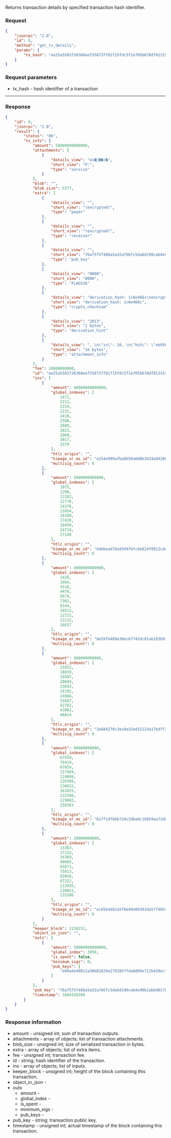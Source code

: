 Returns transaction details by specified transaction hash identifier.

### Request

```json
{
	"jsonrpc": "2.0",
	"id": 0,
	"method": "get_tx_details",
	"params": {
		"tx_hash": "ee25a5503726368eef558737f81f15fdc5f1e705b678df81315c83d8789ed4b3"
	}
}
```

### Request parameters

- tx_hash - hash identifier of a transaction

---

### Response

```json
{
	"id": 0,
	"jsonrpc": "2.0",
	"result": {
		"status": "OK",
		"tx_info": {
			"amount": 50000000000000,
			"attachments": [
				{
					"datails_view": "ei���(�",
					"short_view": "P:",
					"type": "service"
				}
			],
			"blob": "",
			"blob_size": 5377,
			"extra": [
				{
					"datails_view": "",
					"short_view": "(encrypted)",
					"type": "payer"
				},
				{
					"datails_view": "",
					"short_view": "(encrypted)",
					"type": "receiver"
				},
				{
					"datails_view": "",
					"short_view": "76a7575f488a5a32a766fc5da6d190cab4e90b1ab6d0178eed622a79e922a70d",
					"type": "pub_key"
				},
				{
					"datails_view": "0000",
					"short_view": "0000",
					"type": "FLAGS16"
				},
				{
					"datails_view": "derivation_hash: 1c6e466c\nencrypted_key_derivation: 3d4cf9081c1abea76b595f7226a7d12faa596d33c93f16f4bbfb8856c4895ea9",
					"short_view": "derivation_hash: 1c6e466c",
					"type": "crypto_checksum"
				},
				{
					"datails_view": "2013",
					"short_view": "2 bytes",
					"type": "derivation_hint"
				},
				{
					"datails_view": ", \n\"sz\": 16, \n\"hsh\": \"eb9562934daa508c1f0d5a91cbe9322f0e363287676ab4398f65c9cb5bae8a99\", \n\"cnt\": 1",
					"short_view": "16 bytes",
					"type": "attachment_info"
				}
			],
			"fee": 10000000000,
			"id": "ee25a5503726368eef558737f81f15fdc5f1e705b678df81315c83d8789ed4b3",
			"ins": [
				{
					"amount": 40000000000000,
					"global_indexes": [
						1471,
						2212,
						2224,
						2231,
						2410,
						2508,
						2689,
						2823,
						2969,
						3017,
						3379
					],
					"htlc_origin": "",
					"kimage_or_ms_id": "e254e999afba8b58a608b2634a9420652b7ad084f27bc1a54328c67ea3a9ccad",
					"multisig_count": 0
				},
				{
					"amount": 5000000000000,
					"global_indexes": [
						1075,
						1298,
						12282,
						12776,
						14376,
						15954,
						16160,
						17428,
						18450,
						24724,
						27140
					],
					"htlc_origin": "",
					"kimage_or_ms_id": "b4bbead78a93497bfc6e824f8912cde9293094086f8b9a1ece7a1de86bbe78b2",
					"multisig_count": 0
				},
				{
					"amount": 4000000000000,
					"global_indexes": [
						1426,
						1664,
						3516,
						4478,
						6674,
						7302,
						9144,
						10512,
						12721,
						13115,
						16637
					],
					"htlc_origin": "",
					"kimage_or_ms_id": "8e59f6489a30ec67742dc81ab183b97f8a77bd9417f1a3d2578cf4091d32c564",
					"multisig_count": 0
				},
				{
					"amount": 900000000000,
					"global_indexes": [
						15912,
						18039,
						19507,
						20049,
						23693,
						24192,
						24966,
						31687,
						42782,
						43082,
						48814
					],
					"htlc_origin": "",
					"kimage_or_ms_id": "3a684270c3ec0a32ed15123a17bd7f29ff0ee3ad2500831cbbc570f7b20b8c0e",
					"multisig_count": 0
				},
				{
					"amount": 90000000000,
					"global_indexes": [
						67559,
						76419,
						87859,
						117969,
						119009,
						126366,
						136622,
						161655,
						215760,
						229083,
						250363
					],
					"htlc_origin": "",
					"kimage_or_ms_id": "61ff1dfb6b724c3dba0c16859aa72d014be37c92a44a7b48a17d8ae92d41030a",
					"multisig_count": 0
				},
				{
					"amount": 20000000000,
					"global_indexes": [
						13363,
						17153,
						34369,
						46685,
						65871,
						75813,
						93056,
						97252,
						113935,
						120851,
						133386
					],
					"htlc_origin": "",
					"kimage_or_ms_id": "ec65b4482a5f8e49e09303da57f4054f19e68f4a4aeab935bca62a9d4297def7",
					"multisig_count": 0
				}
			],
			"keeper_block": 2110251,
			"object_in_json": "",
			"outs": [
				{
					"amount": 50000000000000,
					"global_index": 3950,
					"is_spent": false,
					"minimum_sigs": 0,
					"pub_keys": [
						"e04eda49011a30b81629a279285ffda8d69e712b438ecfcc094a26481d8663de"
					]
				}
			],
			"pub_key": "76a7575f488a5a32a766fc5da6d190cab4e90b1ab6d0178eed622a79e922a70d",
			"timestamp": 1684328300
		}
	}
}
```

### Response information

- amount - unsigned int; sum of transaction outputs.
- attachments - array of objects; list of transaction attachments.
- blob_size - unsigned int; size of serialized transaction in bytes.
- extra - array of objects; list of extra items.
- fee - unsigned int; transaction fee.
- id - string; hash identifier of the transaction.
- ins - array of objects; list of inputs.
- keeper_block - unsigned int; height of the block containing this transaction.
- object_in_json -
- outs
    - amount -
    - global_index -
    - is_spent -
    - minimum_sigs -
    - pub_keys -
- pub_key - string; transaction public key.
- timestamp - unsigned int; actual timestamp of the block containing this transaction.